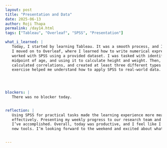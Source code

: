 ```yaml
---
layout: post
title: "Presentation and Data"
date: 2025-06-13
author: Roji Thapa
permalink: /day14.html
tags: ["Tableau", "Overleaf", "SPSS", "Presentation"]

what_i_learned: |
   Today, I started by learning Tableau. It was a smooth process, and I found the tool easy to use for creating visualizations. After that,
   I moved on to Overleaf, where I learned how to write numerical expressions, although I didn’t get through all the features yet. Later, I
   worked with SPSS using a provided dataset. I was tasked with identifying missing values, either replacing or removing them, finding the
   midpoint of age, and using it to calculate height and weight. Then, I used those values to compute BMI. I also standardized the data, 
   calculated correlations, and created at least three different types of plots. Although I couldn’t complete the final question, this
   exercise helped me understand how to apply SPSS to real-world data.

 

  
blockers: |
   There was no blocker today.


reflection: |
   Using SPSS for practical tasks made the learning experience more meaningful, and I believe this will help me remember the steps more
   effectively. Presenting my weekly progress to our research team and during the weekly report session gave me a chance to reflect on what
   I’ve accomplished. Overall, today was productive, and I feel like I’m starting to get more comfortable with both learning and applying
   new tools. I’m looking forward to the weekend and excited about what’s coming next.


---
```

